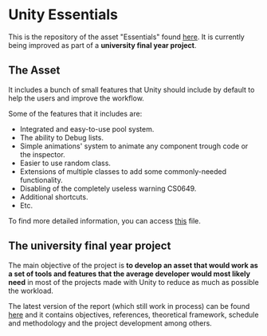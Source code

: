 # Unity Essentials

This is the repository of the asset "Essentials" found [here](https://assetstore.unity.com/packages/tools/utilities/essentials-161141 "here").
It is currently being improved as part of a **university final year project**.

## The Asset
It includes a bunch of small features that Unity should include by default to help the users and improve the workflow.

Some of the features that it includes are:
- Integrated and easy-to-use pool system.
- The ability to Debug lists.
- Simple animations' system to animate any component trough code or the inspector.
- Easier to use random class.
- Extensions of multiple classes to add some commonly-needed functionality.
- Disabling of the completely useless warning CS0649.
- Additional shortcuts.
- Etc.

To find more detailed information, you can access [this](https://docs.google.com/document/d/1-strmOzT7ka8uO8hEH_W3Xjlr-ajjKcJ0b6h5KYnpJQ/edit?usp=sharing "this") file.

## The university final year project

The main objective of the project is **to develop an asset that would work as a set of tools and features that the average developer would most likely need** in most of the projects made with Unity to reduce as much as possible the workload.

The latest version of the report (which still work in process) can be found [here](https://docs.google.com/document/d/1ax8MDjtqu4DEwGvP3T8fed3Cnipw3hqd4_LfvouirJQ/edit?usp=sharing "here") and it contains objectives, references, theoretical framework, schedule and methodology and the project development among others.